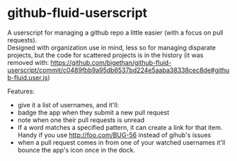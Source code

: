 github-fluid-userscript
=======================

A userscript for managing a github repo a little easier (with a focus on pull requests).  
Designed with organization use in mind, less so for managing disparate projects, but the code for
scattered projects is in the history (it was removed with: https://github.com/bigethan/github-fluid-userscript/commit/c0489fbb9a95db6537bd224e5aaba38338cec8de#github-fluid.user.js)

Features:
- give it a list of usernames, and it'll:
 - badge the app when they submit a new pull request
 - note when one their pull requests is unread
- If a word matches a specified pattern, it can create a link for that item.  Handy if you use http://foo.com/BUG-56 instead of gihub's issues
- when a pull request comes in from one of your watched usernames it'll bounce the app's icon once in the dock.
